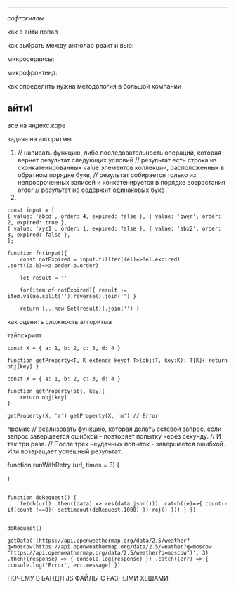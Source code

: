 
___
*софтскиллы*

как в айти попал

как выбрать между ангюлар реакт и вью: 

микросервисы:

микрофронтенд:

как определить нужна методология в большой компании

## айти1

все на яндекс.коре

задача на алгоритмы
1. // написать функцию, либо последовательность операций, которая вернет результат следующих условий // результат есть строка из сконкатенированных value элементов коллекции, расположенных в обратном порядке букв, // результат собирается только из непросроченных записей и конкатенируется в порядке возрастания order // результат не содержит одинаковых букв
2. 
```
const input = [ 
{ value: 'abcd', order: 4, expired: false }, { value: 'qwer', order: 2, expired: true }, 
{ value: 'xyz1', order: 1, expired: false }, { value: 'abx2', order: 3, expired: false }, 
]; 

function fn(input){  
	const notExpired = input.fillter((el)=>!el.expired) .sort((a,b)=>a.order-b.order)  
	
	let result = ''  
	
	for(item of notExpired){ result += item.value.split('').reverse().join('') } 
	 
	return [...new Set(result)].join('') }
```

как оценить сложность алгоритма

тайпскрипт
```
const X = { a: 1, b: 2, c: 3, d: 4 } 

function getProperty<T, K extends keyof T>(obj:T, key:K): T[K]{ return obj[key] }
```

```
const X = { a: 1, b: 2, c: 3, d: 4 } 

function getProperty(obj, key){ 
	return obj[key] 
} 

getProperty(X, 'a') getProperty(X, 'm') // Error
```

промис
// реализовать функцию, которая делать сетевой запрос, если запрос завершается ошибкой - повторяет попытку через секунду.
// И так три раза. 
// После трех неудачных попыток - завершается ошибкой. Или возвращает успешный результат.

 function runWithRetry (url, times = 3) {
 
 }
```
 
function doRequest() { 
	fetch(url) .then((data) => res(data.json())) .catch((e)=>{ count-- if(count !==0){ settimeout(doRequest,1000) }) rej() })) } })  
  
  
doRequest()
```

```
getData('[https://api.openweathermap.org/data/2.5/weather?q=moscow(https://api.openweathermap.org/data/2.5/weather?q=moscow "https://api.openweathermap.org/data/2.5/weather?q=moscow")', 3) .then((response) => { console.log(response) }) .catch((err) => { console.log('Error', err.message) })
```

ПОЧЕМУ В БАНДЛ JS ФАЙЛЫ С РАЗНЫМИ ХЕШАМИ